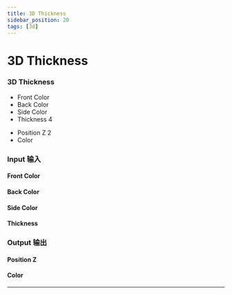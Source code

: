```yaml
---
title: 3D Thickness
sidebar_position: 20
tags: [3d]
---
```


# 3D Thickness

<div className="patch-container">
    <div className="patch consumer">
        <h3>3D Thickness</h3>
        <ul className="inputs">
            <li>Front Color<span className="color"></span></li>
            <li>Back Color<span className="color"></span></li>
            <li>Side Color<span className="color"></span></li>
            <li>Thickness <span>4</span> </li>
        </ul>
        <ul className="outputs">
            <li>Position Z <span>2</span></li>
            <li>Color<span className="color"></span></li>
        </ul>
    </div>
</div>

<div className="port-descriptions">
<div className="inputs">

### Input 输入

#### Front Color

#### Back Color

#### Side Color

#### Thickness

</div>
<div className="outputs">

### Output 输出

#### Position Z

#### Color


</div>
</div>

------
